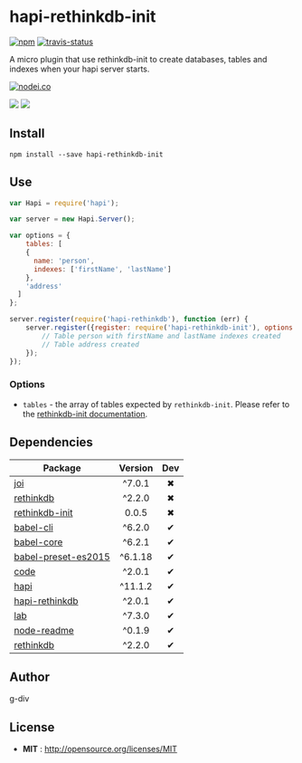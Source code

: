 # hapi-rethinkdb-init

[![npm](https://img.shields.io/npm/v/hapi-rethinkdb-init.svg)](http://npmjs.org/package/hapi-rethinkdb-init) [![travis-status](https://img.shields.io/travis/g-div/hapi-rethinkdb-init.svg)](https://travis-ci.org/g-div/hapi-rethinkdb-init)

A micro plugin that use rethinkdb-init to create databases, tables and indexes when your hapi server starts.

[![nodei.co](https://nodei.co/npm/hapi-rethinkdb-init.png?downloads=true&downloadRank=true&stars=true)](http://npmjs.org/package/hapi-rethinkdb-init)

[![](https://david-dm.org/g-div/hapi-rethinkdb-init/status.svg)](https://david-dm.org/g-div/hapi-rethinkdb-init)
[![](https://david-dm.org/g-div/hapi-rethinkdb-init/dev-status.svg)](https://david-dm.org/g-div/hapi-rethinkdb-init)

## Install

`npm install --save hapi-rethinkdb-init`

## Use

```javascript
var Hapi = require('hapi');

var server = new Hapi.Server();

var options = {
	tables: [
    {
      name: 'person',
      indexes: ['firstName', 'lastName']
    },
    'address'
  ]
};

server.register(require('hapi-rethinkdb'), function (err) {
	server.register({register: require('hapi-rethinkdb-init'), options: options}, function (err) {
		// Table person with firstName and lastName indexes created
		// Table address created
	});
});
```

### Options

- `tables` - the array of tables expected by `rethinkdb-init`. Please refer to the [rethinkdb-init documentation](https://github.com/thejsj/rethinkdb-init/blob/master/README.md).

## Dependencies

Package | Version | Dev
--- |:---:|:---:
[joi](https://www.npmjs.com/package/joi) | ^7.0.1 | ✖
[rethinkdb](https://www.npmjs.com/package/rethinkdb) | ^2.2.0 | ✖
[rethinkdb-init](https://www.npmjs.com/package/rethinkdb-init) | 0.0.5 | ✖
[babel-cli](https://www.npmjs.com/package/babel-cli) | ^6.2.0 | ✔
[babel-core](https://www.npmjs.com/package/babel-core) | ^6.2.1 | ✔
[babel-preset-es2015](https://www.npmjs.com/package/babel-preset-es2015) | ^6.1.18 | ✔
[code](https://www.npmjs.com/package/code) | ^2.0.1 | ✔
[hapi](https://www.npmjs.com/package/hapi) | ^11.1.2 | ✔
[hapi-rethinkdb](https://www.npmjs.com/package/hapi-rethinkdb) | ^2.0.1 | ✔
[lab](https://www.npmjs.com/package/lab) | ^7.3.0 | ✔
[node-readme](https://www.npmjs.com/package/node-readme) | ^0.1.9 | ✔
[rethinkdb](https://www.npmjs.com/package/rethinkdb) | ^2.2.0 | ✔


## Author

g-div

## License

 - **MIT** : http://opensource.org/licenses/MIT
